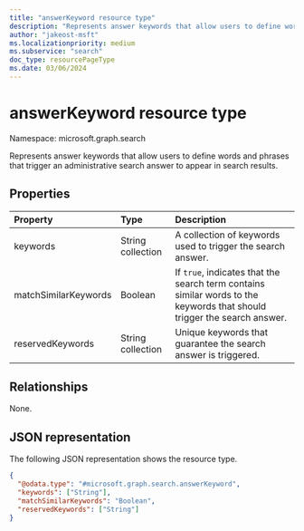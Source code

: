 ```yaml
---
title: "answerKeyword resource type"
description: "Represents answer keywords that allow users to define words and phrases that trigger an administrative search answer to appear in search results."
author: "jakeost-msft"
ms.localizationpriority: medium
ms.subservice: "search"
doc_type: resourcePageType
ms.date: 03/06/2024
---
```


# answerKeyword resource type

Namespace: microsoft.graph.search

Represents answer keywords that allow users to define words and phrases that trigger an administrative search answer to appear in search results.

## Properties

|Property|Type|Description|
|:---|:---|:---|
|keywords|String collection|A collection of keywords used to trigger the search answer.|
|matchSimilarKeywords|Boolean|If `true`, indicates that the search term contains similar words to the keywords that should trigger the search answer.|
|reservedKeywords|String collection|Unique keywords that guarantee the search answer is triggered.|

## Relationships

None.

## JSON representation

The following JSON representation shows the resource type.

<!-- {
  "blockType": "resource",
  "@odata.type": "microsoft.graph.search.answerKeyword"
}
-->
``` json
{
  "@odata.type": "#microsoft.graph.search.answerKeyword",
  "keywords": ["String"],
  "matchSimilarKeywords": "Boolean",
  "reservedKeywords": ["String"]
}
```
